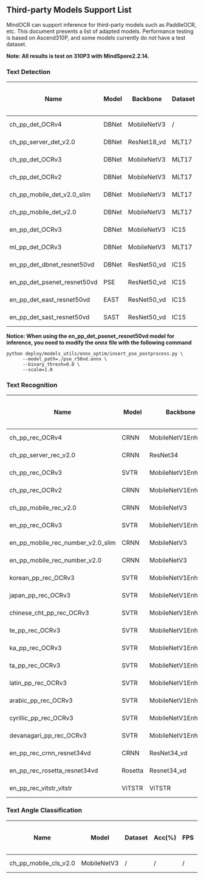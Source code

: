 ## Third-party Models Support List

MindOCR can support inference for third-party models such as PaddleOCR, etc. This document presents a list of adapted models. Performance testing is based on Ascend310P, and some models currently do not have a test dataset.

**Note: All results is test on 310P3 with MindSpore2.2.14.**

### Text Detection

| Name | Model | Backbone | Dataset | F-score(%) | FPS   | Origin link | Configuration File | Original Download | Reference Link | ONNX | Data Shape (NCHW) | Lite convert config txt                                                                                                    |
|---|---|---|---|------------|-------|---|---|---|---|---|-------------------|----------------------------------------------------------------------------------------------------------------------------|
| ch_pp_det_OCRv4 | DBNet | MobileNetV3 | / | /          | /     | PaddleOCR | [yaml](https://github.com/mindspore-lab/mindocr/tree/main/deploy/py_infer/src/configs/det/ppocr/ch_PP-OCRv4_det_cml.yaml) | [infer model](https://paddleocr.bj.bcebos.com/PP-OCRv4/chinese/ch_PP-OCRv4_det_infer.tar) | [ch_PP-OCRv4_det](https://github.com/PaddlePaddle/PaddleOCR/blob/release/2.7/doc/doc_ch/PP-OCRv4_introduction.md) | [onnx](https://download-mindspore.osinfra.cn/toolkits/mindocr/ppocr/det/dbnet/ch_pp_det_OCRv4.onnx) | (-1,3,-1,-1)      | [config txt](https://download-mindspore.osinfra.cn/toolkits/mindocr/ppocr/det/ch_pp_det_OCRv4_config.txt)                  |
| ch_pp_server_det_v2.0 | DBNet | ResNet18_vd | MLT17 | 48.28      | 12.68 | PaddleOCR | [yaml](https://github.com/mindspore-lab/mindocr/tree/main/deploy/py_infer/src/configs/det/ppocr/ch_det_res18_db_v2.0.yaml) | [infer model](https://paddleocr.bj.bcebos.com/dygraph_v2.0/ch/ch_ppocr_server_v2.0_det_infer.tar) | [ch_ppocr_server_v2.0_det](https://github.com/PaddlePaddle/PaddleOCR/blob/release/2.6/doc/doc_en/models_list_en.md) | [onnx](https://download-mindspore.osinfra.cn/toolkits/mindocr/ppocr/det/dbnet/ch_pp_server_det_v2.0.onnx) | (1,3,736,1280)    | [config txt](https://download-mindspore.osinfra.cn/toolkits/mindocr/ppocr/det/dbnet/ch_pp_server_det_v2.0_config.txt)      |
| ch_pp_det_OCRv3 | DBNet | MobileNetV3 | MLT17 | 35.02      | 23.91 | PaddleOCR | [yaml](https://github.com/mindspore-lab/mindocr/tree/main/deploy/py_infer/src/configs/det/ppocr/ch_PP-OCRv3_det_cml.yaml) | [infer model](https://paddleocr.bj.bcebos.com/PP-OCRv3/chinese/ch_PP-OCRv3_det_infer.tar) | [ch_PP-OCRv3_det](https://github.com/PaddlePaddle/PaddleOCR/blob/release/2.6/doc/doc_en/models_list_en.md) | [onnx](https://download-mindspore.osinfra.cn/toolkits/mindocr/ppocr/det/dbnet/ch_pp_det_OCRv3.onnx) | (-1,3,-1,-1)      | [config txt](https://download-mindspore.osinfra.cn/toolkits/mindocr/ppocr/det/dbnet/ch_pp_det_OCRv3_config.txt)            |
| ch_pp_det_OCRv2 | DBNet | MobileNetV3 | MLT17 | 44.80      | 13.00 | PaddleOCR | [yaml](https://github.com/mindspore-lab/mindocr/tree/main/deploy/py_infer/src/configs/det/ppocr/ch_PP-OCRv2_det_cml.yaml) | [infer model](https://paddleocr.bj.bcebos.com/PP-OCRv2/chinese/ch_PP-OCRv2_det_infer.tar) | [ch_PP-OCRv2_det](https://github.com/PaddlePaddle/PaddleOCR/blob/release/2.6/doc/doc_en/models_list_en.md) | [onnx](https://download-mindspore.osinfra.cn/toolkits/mindocr/ppocr/det/dbnet/ch_pp_det_OCRv2.onnx) | (1,3,736,1280)    | [config txt](https://download-mindspore.osinfra.cn/toolkits/mindocr/ppocr/det/dbnet/ch_pp_det_OCRv2_config.txt)            |
| ch_pp_mobile_det_v2.0_slim | DBNet | MobileNetV3 | MLT17 | 33.48      | 12.36 | PaddleOCR | [yaml](https://github.com/mindspore-lab/mindocr/tree/main/deploy/py_infer/src/configs/det/ppocr/ch_det_mv3_db_v2.0.yaml) | [infer model](https://paddleocr.bj.bcebos.com/dygraph_v2.0/slim/ch_ppocr_mobile_v2.0_det_prune_infer.tar) | [ch_ppocr_mobile_slim_v2.0_det](https://github.com/PaddlePaddle/PaddleOCR/blob/release/2.6/doc/doc_en/models_list_en.md) | [onnx](https://download-mindspore.osinfra.cn/toolkits/mindocr/ppocr/det/dbnet/ch_pp_mobile_det_v2.0_slim.onnx)| (1,3,736,1280)    | [config txt](https://download-mindspore.osinfra.cn/toolkits/mindocr/ppocr/det/dbnet/ch_pp_mobile_det_v2.0_slim_config.txt) |
| ch_pp_mobile_det_v2.0 | DBNet | MobileNetV3 | MLT17 | 33.36      | 12.77 | PaddleOCR | [yaml](https://github.com/mindspore-lab/mindocr/tree/main/deploy/py_infer/src/configs/det/ppocr/ch_det_mv3_db_v2.0.yaml) | [infer model](https://paddleocr.bj.bcebos.com/dygraph_v2.0/ch/ch_ppocr_mobile_v2.0_det_infer.tar) | [ch_ppocr_mobile_v2.0_det](https://github.com/PaddlePaddle/PaddleOCR/blob/release/2.6/doc/doc_en/models_list_en.md) | [onnx](https://download-mindspore.osinfra.cn/toolkits/mindocr/ppocr/det/dbnet/ch_pp_mobile_det_v2.0.onnx) | (1,3,736,1280)    | [config txt](https://download-mindspore.osinfra.cn/toolkits/mindocr/ppocr/det/dbnet/ch_pp_mobile_det_v2.0_config.txt)      |
| en_pp_det_OCRv3 | DBNet | MobileNetV3 | IC15 | 43.73      | 40.53 | PaddleOCR | [yaml](https://github.com/mindspore-lab/mindocr/tree/main/deploy/py_infer/src/configs/det/ppocr/ch_PP-OCRv3_det_cml.yaml) | [infer model](https://paddleocr.bj.bcebos.com/PP-OCRv3/english/en_PP-OCRv3_det_infer.tar) | [en_PP-OCRv3_det](https://github.com/PaddlePaddle/PaddleOCR/blob/release/2.6/doc/doc_en/models_list_en.md) | [onnx](https://download-mindspore.osinfra.cn/toolkits/mindocr/ppocr/det/dbnet/en_PP-OCRv3_det_infer.onnx) | (-1,3,-1,-1)      | [config txt](https://download-mindspore.osinfra.cn/toolkits/mindocr/ppocr/det/dbnet/en_pp_det_OCRv3_config.txt)      |
| ml_pp_det_OCRv3 | DBNet | MobileNetV3 | MLT17 | 68.79      | 20.12 | PaddleOCR | [yaml](https://github.com/mindspore-lab/mindocr/tree/main/deploy/py_infer/src/configs/det/ppocr/ch_PP-OCRv3_det_cml.yaml) | [infer model](https://paddleocr.bj.bcebos.com/PP-OCRv3/multilingual/Multilingual_PP-OCRv3_det_infer.tar) | [ml_PP-OCRv3_det](https://github.com/PaddlePaddle/PaddleOCR/blob/release/2.6/doc/doc_en/models_list_en.md) | [onnx](https://download-mindspore.osinfra.cn/toolkits/mindocr/ppocr/det/dbnet/ml_pp_det_OCRv3.onnx) | (-1,3,-1,-1)      | [config txt](https://download-mindspore.osinfra.cn/toolkits/mindocr/ppocr/det/dbnet/ml_pp_det_OCRv3_config.txt)            |
| en_pp_det_dbnet_resnet50vd | DBNet | ResNet50_vd | IC15 | 79.25      | 23.71 | PaddleOCR | [yaml](https://github.com/mindspore-lab/mindocr/tree/main/deploy/py_infer/src/configs/det/ppocr/det_r50_vd_db.yaml) | [infer model](https://paddleocr.bj.bcebos.com/dygraph_v2.0/en/det_r50_vd_db_v2.0_infer.tar) | [DBNet](https://github.com/PaddlePaddle/PaddleOCR/blob/release/2.6/doc/doc_en/algorithm_det_db_en.md) | [onnx](https://download-mindspore.osinfra.cn/toolkits/mindocr/ppocr/det/dbnet/det_r50_vd_db_v2.0_infer.onnx) | (1,3,736,1280)    | [config txt](https://download-mindspore.osinfra.cn/toolkits/mindocr/ppocr/det/dbnet/en_pp_det_dbnet_resnet50vd_config.txt)                                                                                                             |
| en_pp_det_psenet_resnet50vd | PSE | ResNet50_vd | IC15 | 82.01      | 10.22 | PaddleOCR | [yaml](https://github.com/mindspore-lab/mindocr/tree/main/deploy/py_infer/src/configs/det/ppocr/det_r50_vd_pse.yaml) | [train model](https://paddleocr.bj.bcebos.com/dygraph_v2.1/en_det/det_r50_vd_pse_v2.0_train.tar) | [PSE](https://github.com/PaddlePaddle/PaddleOCR/blob/release/2.6/doc/doc_en/algorithm_det_psenet_en.md) | [onnx](https://download-mindspore.osinfra.cn/toolkits/mindocr/ppocr/det/pse/en_pp_det_psenet_resnet50vd_pse_post_new.onnx) | (1,3,736,1280)    | [config txt](https://download-mindspore.osinfra.cn/toolkits/mindocr/ppocr/det/pse/en_pp_det_psenet_resnet50vd_config.txt)                                                                                                             |
| en_pp_det_east_resnet50vd | EAST | ResNet50_vd | IC15 | 84.80      | 23.32 | PaddleOCR | [yaml](https://github.com/mindspore-lab/mindocr/tree/main/deploy/py_infer/src/configs/det/ppocr/det_r50_vd_east.yaml) | [train model](https://paddleocr.bj.bcebos.com/dygraph_v2.0/en/det_r50_vd_east_v2.0_train.tar) | [EAST](https://github.com/PaddlePaddle/PaddleOCR/blob/release/2.6/doc/doc_en/algorithm_det_east_en.md) | [onnx](https://download-mindspore.osinfra.cn/toolkits/mindocr/ppocr/det/east/en_pp_det_east_resnet50vd.onnx) | (1,3,736,1280)    | [config txt](https://download-mindspore.osinfra.cn/toolkits/mindocr/ppocr/det/east/en_pp_det_east_resnet50vd_config.txt)                                                                                                             |
| en_pp_det_sast_resnet50vd | SAST | ResNet50_vd | IC15 | 86.28      | 17.45 | PaddleOCR | [yaml](https://github.com/mindspore-lab/mindocr/tree/main/deploy/py_infer/src/configs/det/ppocr/det_r50_vd_sast_icdar15.yaml) | [train model](https://paddleocr.bj.bcebos.com/dygraph_v2.0/en/det_r50_vd_sast_icdar15_v2.0_train.tar) | [SAST](https://github.com/PaddlePaddle/PaddleOCR/blob/release/2.6/doc/doc_en/algorithm_det_sast_en.md) | [onnx](https://download-mindspore.osinfra.cn/toolkits/mindocr/ppocr/det/sast/en_pp_det_sast_resnet50vd.onnx) | (1,3,-1,-1)       | [config txt](https://download-mindspore.osinfra.cn/toolkits/mindocr/ppocr/det/sast/en_pp_det_sast_resnet50vd_config.txt)                                                                                                             |

**Notice: When using the en_pp_det_psenet_resnet50vd model for inference, you need to modify the onnx file with the
following command**

```shell
python deploy/models_utils/onnx_optim/insert_pse_postprocess.py \
      --model_path=./pse_r50vd.onnx \
      --binary_thresh=0.0 \
      --scale=1.0
```

### Text Recognition

| Name | Model | Backbone | Dataset | Acc(%) | FPS | Source | Dict file | Configuration File | Original Download | reference | ONNX | Data Shape (NCHW) | Lite convert config txt |
|---|---|---|---|---|---|---|---|---|---|---|---|---|---|
| ch_pp_rec_OCRv4 | CRNN | MobileNetV1Enhance | /     | /      | 310.71 | PaddleOCR | [ppocr_keys_v1.txt](https://github.com/PaddlePaddle/PaddleOCR/blob/release/2.6/ppocr/utils/ppocr_keys_v1.txt) | [yaml](https://github.com/mindspore-lab/mindocr/tree/main/deploy/py_infer/src/configs/rec/ppocr/ch_PP-OCRv4_rec_distillation.yaml) | [infer model](https://paddleocr.bj.bcebos.com/PP-OCRv4/chinese/ch_PP-OCRv4_rec_infer.tar) | [ch_PP-OCRv4_rec](https://github.com/PaddlePaddle/PaddleOCR/blob/release/2.7/doc/doc_ch/PP-OCRv4_introduction.md) | [onnx](https://download-mindspore.osinfra.cn/toolkits/mindocr/ppocr/rec/crnn/ch_PP-OCRv4_rec_infer.onnx) | (1,3,32,100)      | [config txt](https://download-mindspore.osinfra.cn/toolkits/mindocr/ppocr/rec/crnn/ch_PP-OCRv4_rec_infer_config.txt)           |
| ch_pp_server_rec_v2.0 | CRNN | ResNet34 | /     | /      | 259.82 | PaddleOCR | [ppocr_keys_v1.txt](https://github.com/PaddlePaddle/PaddleOCR/blob/release/2.6/ppocr/utils/ppocr_keys_v1.txt) | [yaml](https://github.com/mindspore-lab/mindocr/tree/main/deploy/py_infer/src/configs/rec/ppocr/rec_chinese_common_v2.0.yaml) | [infer model](https://paddleocr.bj.bcebos.com/dygraph_v2.0/ch/ch_ppocr_server_v2.0_rec_infer.tar) | [ch_ppocr_server_v2.0_rec](https://github.com/PaddlePaddle/PaddleOCR/blob/release/2.6/doc/doc_en/models_list_en.md) | [onnx](https://download-mindspore.osinfra.cn/toolkits/mindocr/ppocr/rec/crnn/ch_ppocr_server_v2.0_rec_infer.onnx) | (1,3,32,100)      | [config txt](https://download-mindspore.osinfra.cn/toolkits/mindocr/ppocr/rec/crnn/ch_ppocr_server_v2.0_rec_infer_config.txt)        |
| ch_pp_rec_OCRv3 | SVTR | MobileNetV1Enhance | /     | /      | 430.02 | PaddleOCR | [ppocr_keys_v1.txt](https://github.com/PaddlePaddle/PaddleOCR/blob/release/2.6/ppocr/utils/ppocr_keys_v1.txt) | [yaml](https://github.com/mindspore-lab/mindocr/tree/main/deploy/py_infer/src/configs/rec/ppocr/ch_PP-OCRv3_rec_distillation.yaml) | [infer model](https://paddleocr.bj.bcebos.com/PP-OCRv3/chinese/ch_PP-OCRv3_rec_infer.tar) | [ch_PP-OCRv3_rec](https://github.com/PaddlePaddle/PaddleOCR/blob/release/2.6/doc/doc_en/models_list_en.md) | [onnx](https://download-mindspore.osinfra.cn/toolkits/mindocr/ppocr/rec/svtr/ch_PP-OCRv3_rec_infer.onnx) | (1,3,32,100)      | [config txt](https://download-mindspore.osinfra.cn/toolkits/mindocr/ppocr/rec/svtr/ch_PP-OCRv3_rec_infer_config.txt)                 |
| ch_pp_rec_OCRv2 | CRNN | MobileNetV1Enhance | /     | /      | 321.91 | PaddleOCR | [ppocr_keys_v1.txt](https://github.com/PaddlePaddle/PaddleOCR/blob/release/2.6/ppocr/utils/ppocr_keys_v1.txt) | [yaml](https://github.com/mindspore-lab/mindocr/tree/main/deploy/py_infer/src/configs/rec/ppocr/ch_PP-OCRv2_rec_distillation.yaml) | [infer model](https://paddleocr.bj.bcebos.com/PP-OCRv2/chinese/ch_PP-OCRv2_rec_infer.tar) | [ch_PP-OCRv2_rec](https://github.com/PaddlePaddle/PaddleOCR/blob/release/2.6/doc/doc_en/models_list_en.md) | [onnx](https://download-mindspore.osinfra.cn/toolkits/mindocr/ppocr/rec/crnn/ch_PP-OCRv2_rec_infer.onnx) | (1,3,32,100)      | [config txt](https://download-mindspore.osinfra.cn/toolkits/mindocr/ppocr/rec/crnn/ch_PP-OCRv2_rec_infer_config.txt)                 |
| ch_pp_mobile_rec_v2.0 | CRNN | MobileNetV3 | /     | /      | 278.21 | PaddleOCR | [ppocr_keys_v1.txt](https://github.com/PaddlePaddle/PaddleOCR/blob/release/2.6/ppocr/utils/ppocr_keys_v1.txt) | [yaml](https://github.com/mindspore-lab/mindocr/tree/main/deploy/py_infer/src/configs/rec/ppocr/rec_chinese_lite_v2.0.yaml) | [infer model](https://paddleocr.bj.bcebos.com/dygraph_v2.0/ch/ch_ppocr_mobile_v2.0_rec_infer.tar) | [ch_ppocr_mobile_v2.0_rec](https://github.com/PaddlePaddle/PaddleOCR/blob/release/2.6/doc/doc_en/models_list_en.md) | [onnx](https://download-mindspore.osinfra.cn/toolkits/mindocr/ppocr/rec/crnn/ch_ppocr_mobile_v2.0_rec_infer.onnx) | (1,3,32,100)      | [config txt](https://download-mindspore.osinfra.cn/toolkits/mindocr/ppocr/rec/crnn/ch_ppocr_mobile_v2.0_rec_infer_config.txt)        |
| en_pp_rec_OCRv3 | SVTR | MobileNetV1Enhance | IC15 | 49.83 | 580.88 | PaddleOCR | [en_dict.txt](https://github.com/PaddlePaddle/PaddleOCR/blob/release/2.6/ppocr/utils/en_dict.txt) | [yaml](https://github.com/mindspore-lab/mindocr/tree/main/deploy/py_infer/src/configs/rec/ppocr/en_PP-OCRv3_rec.yaml) | [infer model](https://paddleocr.bj.bcebos.com/PP-OCRv3/english/en_PP-OCRv3_rec_infer.tar) | [en_PP-OCRv3_rec](https://github.com/PaddlePaddle/PaddleOCR/blob/release/2.6/doc/doc_en/models_list_en.md) | [onnx](https://download-mindspore.osinfra.cn/toolkits/mindocr/ppocr/rec/svtr/en_PP-OCRv3_rec_infer.onnx) | (1,3,32,100)      | [config txt](https://download-mindspore.osinfra.cn/toolkits/mindocr/ppocr/rec/svtr/en_PP-OCRv3_rec_infer_config.txt)                 |
| en_pp_mobile_rec_number_v2.0_slim | CRNN | MobileNetV3 | /     | /      | 229.21 | PaddleOCR | [en_dict.txt](https://github.com/PaddlePaddle/PaddleOCR/blob/release/2.6/ppocr/utils/en_dict.txt) | [yaml](https://github.com/mindspore-lab/mindocr/tree/main/deploy/py_infer/src/configs/rec/ppocr/rec_en_number_lite.yaml) | [infer model](https://paddleocr.bj.bcebos.com/dygraph_v2.0/en/en_number_mobile_v2.0_rec_slim_infer.tar) | [en_number_mobile_slim_v2.0_rec](https://github.com/PaddlePaddle/PaddleOCR/blob/release/2.6/doc/doc_en/models_list_en.md) | [onnx](https://download-mindspore.osinfra.cn/toolkits/mindocr/ppocr/rec/crnn/en_number_mobile_v2.0_rec_slim_infer.onnx) | (1,3,32,320)      | [config txt](https://download-mindspore.osinfra.cn/toolkits/mindocr/ppocr/rec/crnn/en_number_mobile_v2.0_rec_slim_infer_config.txt)  |
| en_pp_mobile_rec_number_v2.0 | CRNN | MobileNetV3 | IC15 | 46.08 | 228.97 | PaddleOCR | [en_dict.txt](https://github.com/PaddlePaddle/PaddleOCR/blob/release/2.6/ppocr/utils/en_dict.txt) | [yaml](https://github.com/mindspore-lab/mindocr/tree/main/deploy/py_infer/src/configs/rec/ppocr/rec_en_number_lite.yaml) | [infer model](https://paddleocr.bj.bcebos.com/dygraph_v2.0/multilingual/en_number_mobile_v2.0_rec_infer.tar) | [en_number_mobile_v2.0_rec](https://github.com/PaddlePaddle/PaddleOCR/blob/release/2.6/doc/doc_en/models_list_en.md) | [onnx](https://download-mindspore.osinfra.cn/toolkits/mindocr/ppocr/rec/crnn/en_number_mobile_v2.0_rec_infer.onnx) | (1,3,32,320)      | [config txt](https://download-mindspore.osinfra.cn/toolkits/mindocr/ppocr/rec/crnn/en_number_mobile_v2.0_rec_infer_config.txt)       |
| korean_pp_rec_OCRv3 | SVTR | MobileNetV1Enhance | /     | /      | 511.92 | PaddleOCR | [korean_dict.txt](https://github.com/PaddlePaddle/PaddleOCR/blob/release/2.6/ppocr/utils/dict/korean_dict.txt) | [yaml](https://github.com/mindspore-lab/mindocr/tree/main/deploy/py_infer/src/configs/rec/ppocr/korean_PP-OCRv3_rec.yaml) | [infer model](https://paddleocr.bj.bcebos.com/PP-OCRv3/multilingual/korean_PP-OCRv3_rec_infer.tar) | [korean_PP-OCRv3_rec](https://github.com/PaddlePaddle/PaddleOCR/blob/release/2.6/doc/doc_en/models_list_en.md) | [onnx](https://download-mindspore.osinfra.cn/toolkits/mindocr/ppocr/rec/svtr/korean_PP-OCRv3_rec_infer.onnx) | (1,3,32,100)      | [config txt](https://download-mindspore.osinfra.cn/toolkits/mindocr/ppocr/rec/svtr/korean_PP-OCRv3_rec_infer_config.txt)             |
| japan_pp_rec_OCRv3 | SVTR | MobileNetV1Enhance | /     | /      | 477.32 | PaddleOCR | [japan_dict.txt](https://github.com/PaddlePaddle/PaddleOCR/blob/release/2.6/ppocr/utils/dict/japan_dict.txt) | [yaml](https://github.com/mindspore-lab/mindocr/tree/main/deploy/py_infer/src/configs/rec/ppocr/japan_PP-OCRv3_rec.yaml) | [infer model](https://paddleocr.bj.bcebos.com/PP-OCRv3/multilingual/japan_PP-OCRv3_rec_infer.tar) | [japan_PP-OCRv3_rec](https://github.com/PaddlePaddle/PaddleOCR/blob/release/2.6/doc/doc_en/models_list_en.md) | [onnx](https://download-mindspore.osinfra.cn/toolkits/mindocr/ppocr/rec/svtr/japan_PP-OCRv3_rec_infer.onnx) | (1,3,32,100)      | [config txt](https://download-mindspore.osinfra.cn/toolkits/mindocr/ppocr/rec/svtr/japan_PP-OCRv3_rec_infer_config.txt)              |
| chinese_cht_pp_rec_OCRv3 | SVTR | MobileNetV1Enhance | /     | /      | 390.15 | PaddleOCR | [chinese_cht_dict.txt](https://github.com/PaddlePaddle/PaddleOCR/blob/release/2.6/ppocr/utils/dict/chinese_cht_dict.txt) | [yaml](https://github.com/mindspore-lab/mindocr/tree/main/deploy/py_infer/src/configs/rec/ppocr/chinese_cht_PP-OCRv3_rec.yaml) | [infer model](https://paddleocr.bj.bcebos.com/PP-OCRv3/multilingual/chinese_cht_PP-OCRv3_rec_infer.tar) | [chinese_cht_PP-OCRv3_rec](https://github.com/PaddlePaddle/PaddleOCR/blob/release/2.6/doc/doc_en/models_list_en.md) | [onnx](https://download-mindspore.osinfra.cn/toolkits/mindocr/ppocr/rec/svtr/chinese_cht_PP-OCRv3_rec_infer.onnx) | (1,3,32,100)      | [config txt](https://download-mindspore.osinfra.cn/toolkits/mindocr/ppocr/rec/svtr/chinese_cht_PP-OCRv3_rec_infer_config.txt)        |
| te_pp_rec_OCRv3 | SVTR | MobileNetV1Enhance | /     | /      | 582.82 | PaddleOCR | [te_dict.txt](https://github.com/PaddlePaddle/PaddleOCR/blob/release/2.6/ppocr/utils/dict/te_dict.txt) | [yaml](https://github.com/mindspore-lab/mindocr/tree/main/deploy/py_infer/src/configs/rec/ppocr/te_PP-OCRv3_rec.yaml) | [infer model](https://paddleocr.bj.bcebos.com/PP-OCRv3/multilingual/te_PP-OCRv3_rec_infer.tar) | [te_PP-OCRv3_rec](https://github.com/PaddlePaddle/PaddleOCR/blob/release/2.6/doc/doc_en/models_list_en.md) | [onnx](https://download-mindspore.osinfra.cn/toolkits/mindocr/ppocr/rec/svtr/te_PP-OCRv3_rec_infer.onnx) | (1,3,32,100)      | [config txt](https://download-mindspore.osinfra.cn/toolkits/mindocr/ppocr/rec/svtr/te_PP-OCRv3_rec_infer_config.txt)                 |
| ka_pp_rec_OCRv3 | SVTR | MobileNetV1Enhance | /     | /      | 589.41 | PaddleOCR | [ka_dict.txt](https://github.com/PaddlePaddle/PaddleOCR/blob/release/2.6/ppocr/utils/dict/ka_dict.txt) | [yaml](https://github.com/mindspore-lab/mindocr/tree/main/deploy/py_infer/src/configs/rec/ppocr/ka_PP-OCRv3_rec.yaml) | [infer model](https://paddleocr.bj.bcebos.com/PP-OCRv3/multilingual/ka_PP-OCRv3_rec_infer.tar) | [ka_PP-OCRv3_rec](https://github.com/PaddlePaddle/PaddleOCR/blob/release/2.6/doc/doc_en/models_list_en.md) | [onnx](https://download-mindspore.osinfra.cn/toolkits/mindocr/ppocr/rec/svtr/ka_PP-OCRv3_rec_infer.onnx) | (1,3,32,100)      | [config txt](https://download-mindspore.osinfra.cn/toolkits/mindocr/ppocr/rec/svtr/ka_PP-OCRv3_rec_infer_config.txt)                 |
| ta_pp_rec_OCRv3 | SVTR | MobileNetV1Enhance | /     | /      | 587.30 | PaddleOCR | [ta_dict.txt](https://github.com/PaddlePaddle/PaddleOCR/blob/release/2.6/ppocr/utils/dict/ta_dict.txt) | [yaml](https://github.com/mindspore-lab/mindocr/tree/main/deploy/py_infer/src/configs/rec/ppocr/ta_PP-OCRv3_rec.yaml) | [infer model](https://paddleocr.bj.bcebos.com/PP-OCRv3/multilingual/ta_PP-OCRv3_rec_infer.tar) | [ta_PP-OCRv3_rec](https://github.com/PaddlePaddle/PaddleOCR/blob/release/2.6/doc/doc_en/models_list_en.md) | [onnx](https://download-mindspore.osinfra.cn/toolkits/mindocr/ppocr/rec/svtr/ta_PP-OCRv3_rec_infer.onnx) | (1,3,32,100)      | [config txt](https://download-mindspore.osinfra.cn/toolkits/mindocr/ppocr/rec/svtr/ta_PP-OCRv3_rec_infer_config.txt)                 |
| latin_pp_rec_OCRv3 | SVTR | MobileNetV1Enhance | /     | /      | 584.57 | PaddleOCR | [latin_dict.txt](https://github.com/PaddlePaddle/PaddleOCR/blob/release/2.6/ppocr/utils/dict/latin_dict.txt) | [yaml](https://github.com/mindspore-lab/mindocr/tree/main/deploy/py_infer/src/configs/rec/ppocr/latin_PP-OCRv3_rec.yaml) | [infer model](https://paddleocr.bj.bcebos.com/PP-OCRv3/multilingual/latin_PP-OCRv3_rec_infer.tar) | [latin_PP-OCRv3_rec](https://github.com/PaddlePaddle/PaddleOCR/blob/release/2.6/doc/doc_en/models_list_en.md) | [onnx](https://download-mindspore.osinfra.cn/toolkits/mindocr/ppocr/rec/svtr/latin_PP-OCRv3_rec_infer.onnx) | (1,3,32,100)      | [config txt](https://download-mindspore.osinfra.cn/toolkits/mindocr/ppocr/rec/svtr/latin_PP-OCRv3_rec_infer_config.txt)              |
| arabic_pp_rec_OCRv3 | SVTR | MobileNetV1Enhance | /     | /      | 578.28 | PaddleOCR | [arabic_dict.txt](https://github.com/PaddlePaddle/PaddleOCR/blob/release/2.6/ppocr/utils/dict/arabic_dict.txt) | [yaml](https://github.com/mindspore-lab/mindocr/tree/main/deploy/py_infer/src/configs/rec/ppocr/arabic_PP-OCRv3_rec.yaml) | [infer model](https://paddleocr.bj.bcebos.com/PP-OCRv3/multilingual/arabic_PP-OCRv3_rec_infer.tar) | [arabic_PP-OCRv3_rec](https://github.com/PaddlePaddle/PaddleOCR/blob/release/2.6/doc/doc_en/models_list_en.md) | [onnx](https://download-mindspore.osinfra.cn/toolkits/mindocr/ppocr/rec/svtr/arabic_PP-OCRv3_rec_infer.onnx) | (1,3,32,100)      | [config txt](https://download-mindspore.osinfra.cn/toolkits/mindocr/ppocr/rec/svtr/arabic_PP-OCRv3_rec_infer_config.txt)             |
| cyrillic_pp_rec_OCRv3 | SVTR | MobileNetV1Enhance | /     | /      | 573.57 | PaddleOCR | [cyrillic_dict.txt](https://github.com/PaddlePaddle/PaddleOCR/blob/release/2.6/ppocr/utils/dict/cyrillic_dict.txt) | [yaml](https://github.com/mindspore-lab/mindocr/tree/main/deploy/py_infer/src/configs/rec/ppocr/cyrillic_PP-OCRv3_rec.yaml) | [infer model](https://paddleocr.bj.bcebos.com/PP-OCRv3/multilingual/cyrillic_PP-OCRv3_rec_infer.tar) | [cyrillic_PP-OCRv3_rec](https://github.com/PaddlePaddle/PaddleOCR/blob/release/2.6/doc/doc_en/models_list_en.md) | [onnx](https://download-mindspore.osinfra.cn/toolkits/mindocr/ppocr/rec/svtr/cyrillic_PP-OCRv3_rec_infer.onnx) | (1,3,32,100)      | [config txt](https://download-mindspore.osinfra.cn/toolkits/mindocr/ppocr/rec/svtr/cyrillic_PP-OCRv3_rec_infer_config.txt)           |
| devanagari_pp_rec_OCRv3 | SVTR | MobileNetV1Enhance | /     | /      | 589.43 | PaddleOCR | [devanagari_dict.txt](https://github.com/PaddlePaddle/PaddleOCR/blob/release/2.6/ppocr/utils/dict/devanagari_dict.txt) | [yaml](https://github.com/mindspore-lab/mindocr/tree/main/deploy/py_infer/src/configs/rec/ppocr/devanagari_PP-OCRv3_rec.yaml) | [infer model](https://paddleocr.bj.bcebos.com/PP-OCRv3/multilingual/devanagari_PP-OCRv3_rec_infer.tar) | [devanagari_PP-OCRv3_rec](https://github.com/PaddlePaddle/PaddleOCR/blob/release/2.6/doc/doc_en/models_list_en.md) | [onnx](https://download-mindspore.osinfra.cn/toolkits/mindocr/ppocr/rec/svtr/devanagari_PP-OCRv3_rec_infer.onnx) | (1,3,32,100)      | [config txt](https://download-mindspore.osinfra.cn/toolkits/mindocr/ppocr/rec/svtr/devanagari_PP-OCRv3_rec_infer_config.txt)         |
| en_pp_rec_crnn_resnet34vd | CRNN | ResNet34_vd | IC15  | 66.35  | 392.97 | PaddleOCR | [ic15_dict.txt](https://github.com/PaddlePaddle/PaddleOCR/blob/release/2.6/ppocr/utils/ic15_dict.txt) | [yaml](https://github.com/mindspore-lab/mindocr/tree/main/deploy/py_infer/src/configs/rec/ppocr/rec_r34_vd_none_bilstm_ctc.yaml) | [infer model](https://paddleocr.bj.bcebos.com/dygraph_v2.0/en/rec_r34_vd_none_bilstm_ctc_v2.0_infer.tar) | [CRNN](https://github.com/PaddlePaddle/PaddleOCR/blob/release/2.6rc/doc/doc_en/algorithm_rec_crnn_en.md) | [onnx](https://download-mindspore.osinfra.cn/toolkits/mindocr/ppocr/rec/crnn/en_pp_rec_crnn_resnet34vd_infer.onnx) | (1,3,32,160)      | [config txt](https://download-mindspore.osinfra.cn/toolkits/mindocr/ppocr/rec/crnn/en_pp_rec_crnn_resnet34vd_infer_config.txt)       |
| en_pp_rec_rosetta_resnet34vd | Rosetta | Resnet34_vd | IC15  | 64.52  | 487.68 | PaddleOCR | [ic15_dict.txt](https://github.com/PaddlePaddle/PaddleOCR/blob/release/2.6/ppocr/utils/ic15_dict.txt) | [yaml](https://github.com/mindspore-lab/mindocr/tree/main/deploy/py_infer/src/configs/rec/ppocr/rec_r34_vd_none_none_ctc.yaml) | [infer model](https://paddleocr.bj.bcebos.com/dygraph_v2.0/en/rec_r34_vd_none_none_ctc_v2.0_infer.tar) | [Rosetta](https://github.com/PaddlePaddle/PaddleOCR/blob/release/2.6/doc/doc_en/algorithm_rec_rosetta_en.md) | [onnx](https://download-mindspore.osinfra.cn/toolkits/mindocr/ppocr/rec/rosetta/en_pp_rec_rosetta_resnet34vd_infer.onnx) | (1,3,32,160)      | [config txt](https://download-mindspore.osinfra.cn/toolkits/mindocr/ppocr/rec/rosetta/en_pp_rec_rosetta_resnet34vd_infer_config.txt) |
| en_pp_rec_vitstr_vitstr | ViTSTR | ViTSTR | IC15  | 68.42  | 336.53 | PaddleOCR | [EN_symbol_dict.txt](https://github.com/PaddlePaddle/PaddleOCR/blob/release/2.6/ppocr/utils/EN_symbol_dict.txt) | [yaml](https://github.com/mindspore-lab/mindocr/tree/main/deploy/py_infer/src/configs/rec/ppocr/rec_vitstr_none_ce.yaml) | [train model](https://paddleocr.bj.bcebos.com/rec_vitstr_none_ce_train.tar) | [ViTSTR](https://github.com/PaddlePaddle/PaddleOCR/blob/release/2.6/doc/doc_en/algorithm_rec_vitstr_en.md) | [onnx](https://download-mindspore.osinfra.cn/toolkits/mindocr/ppocr/rec/vitstr/rec_vitstr_infer.onnx) | (1,1,224,224)     | [config txt](https://download-mindspore.osinfra.cn/toolkits/mindocr/ppocr/rec/vitstr/rec_vitstr_infer_config.txt)                    |

### Text Angle Classification

| Name | Model | Dataset | Acc(%) | FPS | Source | Configuration File | Original Download | Reference | OONX | Data Shape (NCHW) | Lite convert config txt |
|---|---|---|---|---|---|---|---|---|---|-------------------|---|
| ch_pp_mobile_cls_v2.0 | MobileNetV3 | / | / | / | PaddleOCR | [yaml](https://github.com/mindspore-lab/mindocr/tree/main/deploy/py_infer/src/configs/cls/ppocr/cls_mv3.yaml) | [infer model](https://paddleocr.bj.bcebos.com/dygraph_v2.0/ch/ch_ppocr_mobile_v2.0_cls_infer.tar) | [ch_ppocr_mobile_v2.0_cls](https://github.com/PaddlePaddle/PaddleOCR/blob/release/2.6/doc/doc_en/models_list_en.md) | [onnx](https://download-mindspore.osinfra.cn/toolkits/mindocr/ppocr/cls/mobilenetv3/ch_pp_mobile_cls_v2.0.onnx) | (1,3,48,192)      | [config txt](https://download-mindspore.osinfra.cn/toolkits/mindocr/ppocr/cls/mobilenetv3/ch_pp_mobile_cls_v2.0_config.txt) |
